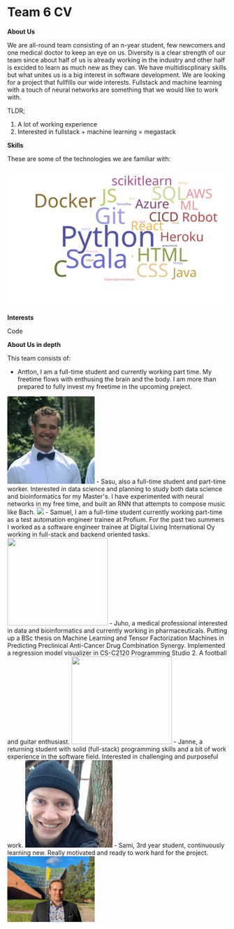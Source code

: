 # Team 6 CV

**About Us**

We are all-round team consisting of an n-year student, few newcomers and one medical doctor to keep an eye on us. Diversity is a clear strength of our team since about half of us is already working in the industry and other half is excided to learn as much new as they can. We have multidiscplinary skills but what unites us is a big interest in software development.
We are looking for a project that fullfills our wide interests. Fullstack and machine learning with a touch of neural networks are something that we would like to work with.

TLDR;
1. A lot of working experience
2. Interested in fullstack + machine learning = megastack


**Skills**

These are some of the technologies we are familiar with:

![word cloud of team competencies](./wordcloud.svg)

**Interests**

Code


**About Us in depth**

This team consists of:

- Antton, I am a full-time student and currently working part time. My freetime flows with enthusing the brain and the body. I am more than prepared to fully invest my freetime in the upcoming preject.
<img src= "./photo_2021-10-15_19-23-04.jpg" width="200"/>
- Sasu, also a full-time student and part-time worker. Interested in data science and planning to study both data science and bioinformatics for my Master's. I have experimented with neural networks in my free time, and built an RNN that attempts to compose music like Bach.
<img src="https://media-exp1.licdn.com/dms/image/C4E03AQFNaxeGxPVE2A/profile-displayphoto-shrink_800_800/0/1617624888188?e=1639612800&v=beta&t=IEX41N8wX3FR3DGAQ_tUI30x5ISwa_ts6pjWS3dzlk8" width="200"/>
- Samuel, I am a full-time student currently working part-time as a test automation engineer trainee at Profium. For the past two summers I worked as a software engineer trainee at Digital Living International Oy working in full-stack and backend oriented tasks. 
<img src="https://media-exp1.licdn.com/dms/image/C4D03AQFNTshnRUfGjA/profile-displayphoto-shrink_400_400/0/1547990427470?e=1639612800&v=beta&t=es2h2XMu00u2vt8lhmTW0TDOUdDo6gb0Sji7d_mY6uw"
width="230" height="200"/>
- Juho, a medical professional interested in data and bioinformatics and currently working in pharmaceuticals. Putting up a BSc thesis on Machine Learning and Tensor Factorization Machines in Predicting Preclinical Anti-Cancer Drug Combination Synergy. Implemented a regression model visualizer in CS-C2120 Programming Studio 2. A football and guitar enthusiast.
<img src="https://media-exp1.licdn.com/dms/image/C4E03AQG1PL4qJTj0eQ/profile-displayphoto-shrink_400_400/0/1516321807775?e=1640217600&v=beta&t=-rXpeNxMhmnWOUpAXewM84v0KKSIMzb__8iYMLw6Xss"
width="230" height="200"/>
- Janne, a returning student with solid (full-stack) programming skills and a bit of work experience in the software field. Interested in challenging and purposeful work.
<img src="./janne.jpg" width="200"/>
- Sami, 3rd year student, continuously learning new. Really motivated and ready to work hard for the project.
<img src= "./IMG_4246 (2).JPG" width="200"/>

